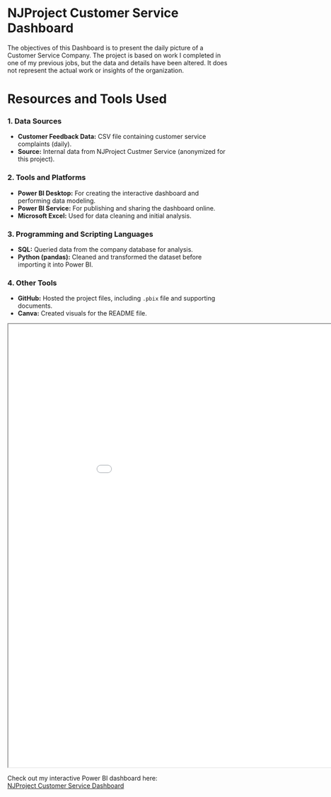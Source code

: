 # NJProject Customer Service Dashboard
The objectives of this Dashboard is to present the daily picture of a Customer Service Company. The project is based on work I completed in one of my previous jobs, but the data and details have been altered. It does not represent the actual work or insights of the organization.

# Resources and Tools Used

### 1. Data Sources
- **Customer Feedback Data:** CSV file containing customer service complaints (daily).
- **Source:** Internal data from NJProject Custmer Service (anonymized for this project).

### 2. Tools and Platforms
- **Power BI Desktop:** For creating the interactive dashboard and performing data modeling.
- **Power BI Service:** For publishing and sharing the dashboard online.
- **Microsoft Excel:** Used for data cleaning and initial analysis.

### 3. Programming and Scripting Languages
- **SQL:** Queried data from the company database for analysis.
- **Python (pandas):** Cleaned and transformed the dataset before importing it into Power BI.

### 4. Other Tools
- **GitHub:** Hosted the project files, including `.pbix` file and supporting documents.
- **Canva:** Created visuals for the README file.

<iframe src='NJProject_dashboard.html' width = '1000' height = '1000' ></iframe>

Check out my interactive Power BI dashboard here:  
[NJProject Customer Service Dashboard](https://app.powerbi.com/view?r=eyJrIjoiYzNkNmExMWItNjM3My00ZTlmLTk2OGQtNjYwMWMyOTM5MTZmIiwidCI6ImI5MmQyYjIzLTRkMzUtNDQ3MC05M2ZmLTY5YWNhNjYzMmZmZSIsImMiOjF9)


